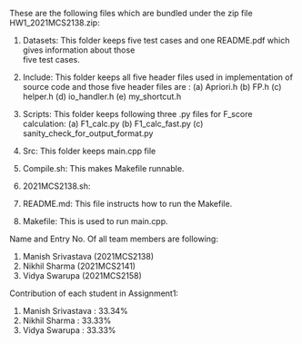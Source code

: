 
These are the following files which are bundled under the zip file HW1_2021MCS2138.zip:

1. Datasets: This folder keeps five test cases and one README.pdf which gives information about those  
	     five test cases.

2. Include:  This folder keeps all five header files used in implementation of source code and those 
	     five header files are : 
	     (a) Apriori.h
	     (b) FP.h
	     (c) helper.h
	     (d) io_handler.h
	     (e) my_shortcut.h


3. Scripts:  This folder keeps following three .py files for F_score calculation:
	     (a) F1_calc.py
	     (b) F1_calc_fast.py
             (c)  sanity_check_for_output_format.py


4. Src:     This folder keeps main.cpp file

5. Compile.sh: This makes Makefile runnable.

6. 2021MCS2138.sh: 

7. README.md:  This file instructs how to run the Makefile.

8. Makefile: This is used to run main.cpp.



Name and Entry No. Of all team members are following:

1. Manish Srivastava (2021MCS2138)
2. Nikhil Sharma (2021MCS2141)
3. Vidya Swarupa (2021MCS2158)


Contribution of each student in Assignment1:

1. Manish Srivastava : 33.34%
2. Nikhil Sharma : 33.33%
3. Vidya Swarupa : 33.33%



 